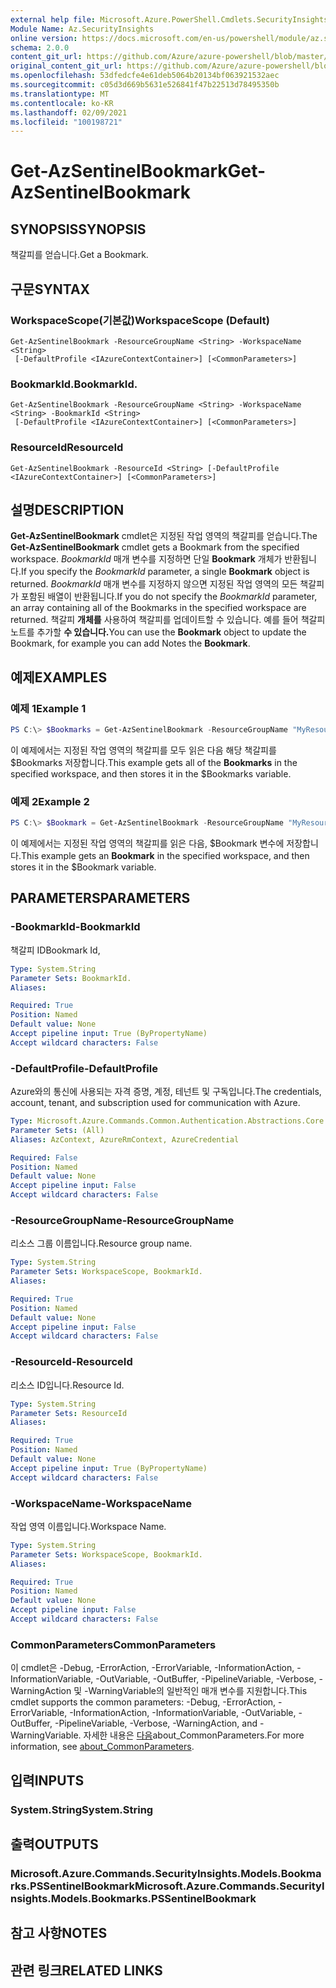 ```yaml
---
external help file: Microsoft.Azure.PowerShell.Cmdlets.SecurityInsights.dll-Help.xml
Module Name: Az.SecurityInsights
online version: https://docs.microsoft.com/en-us/powershell/module/az.securityinsights/get-azsentinelbookmark
schema: 2.0.0
content_git_url: https://github.com/Azure/azure-powershell/blob/master/src/SecurityInsights/SecurityInsights/help/Get-AzSentinelBookmark.md
original_content_git_url: https://github.com/Azure/azure-powershell/blob/master/src/SecurityInsights/SecurityInsights/help/Get-AzSentinelBookmark.md
ms.openlocfilehash: 53dfedcfe4e61deb5064b20134bf063921532aec
ms.sourcegitcommit: c05d3d669b5631e526841f47b22513d78495350b
ms.translationtype: MT
ms.contentlocale: ko-KR
ms.lasthandoff: 02/09/2021
ms.locfileid: "100198721"
---
```

# <span data-ttu-id="f1a29-101">Get-AzSentinelBookmark</span><span class="sxs-lookup"><span data-stu-id="f1a29-101">Get-AzSentinelBookmark</span></span>

## <span data-ttu-id="f1a29-102">SYNOPSIS</span><span class="sxs-lookup"><span data-stu-id="f1a29-102">SYNOPSIS</span></span>
<span data-ttu-id="f1a29-103">책갈피를 얻습니다.</span><span class="sxs-lookup"><span data-stu-id="f1a29-103">Get a Bookmark.</span></span>

## <span data-ttu-id="f1a29-104">구문</span><span class="sxs-lookup"><span data-stu-id="f1a29-104">SYNTAX</span></span>

### <span data-ttu-id="f1a29-105">WorkspaceScope(기본값)</span><span class="sxs-lookup"><span data-stu-id="f1a29-105">WorkspaceScope (Default)</span></span>
```
Get-AzSentinelBookmark -ResourceGroupName <String> -WorkspaceName <String>
 [-DefaultProfile <IAzureContextContainer>] [<CommonParameters>]
```

### <span data-ttu-id="f1a29-106">BookmarkId.</span><span class="sxs-lookup"><span data-stu-id="f1a29-106">BookmarkId.</span></span>
```
Get-AzSentinelBookmark -ResourceGroupName <String> -WorkspaceName <String> -BookmarkId <String>
 [-DefaultProfile <IAzureContextContainer>] [<CommonParameters>]
```

### <span data-ttu-id="f1a29-107">ResourceId</span><span class="sxs-lookup"><span data-stu-id="f1a29-107">ResourceId</span></span>
```
Get-AzSentinelBookmark -ResourceId <String> [-DefaultProfile <IAzureContextContainer>] [<CommonParameters>]
```

## <span data-ttu-id="f1a29-108">설명</span><span class="sxs-lookup"><span data-stu-id="f1a29-108">DESCRIPTION</span></span>
<span data-ttu-id="f1a29-109">**Get-AzSentinelBookmark** cmdlet은 지정된 작업 영역의 책갈피를 얻습니다.</span><span class="sxs-lookup"><span data-stu-id="f1a29-109">The **Get-AzSentinelBookmark** cmdlet gets a Bookmark from the specified workspace.</span></span>
<span data-ttu-id="f1a29-110">*BookmarkId* 매개 변수를 지정하면 단일 **Bookmark** 개체가 반환됩니다.</span><span class="sxs-lookup"><span data-stu-id="f1a29-110">If you specify the *BookmarkId* parameter, a single **Bookmark** object is returned.</span></span>
<span data-ttu-id="f1a29-111">*BookmarkId* 매개 변수를 지정하지 않으면 지정된 작업 영역의 모든 책갈피가 포함된 배열이 반환됩니다.</span><span class="sxs-lookup"><span data-stu-id="f1a29-111">If you do not specify the *BookmarkId* parameter, an array containing all of the Bookmarks in the specified workspace are returned.</span></span>
<span data-ttu-id="f1a29-112">책갈피 **개체를** 사용하여 책갈피를 업데이트할 수 있습니다. 예를 들어 책갈피 노트를 추가할 **수 있습니다.**</span><span class="sxs-lookup"><span data-stu-id="f1a29-112">You can use the **Bookmark** object to update the Bookmark, for example you can add Notes the **Bookmark**.</span></span>

## <span data-ttu-id="f1a29-113">예제</span><span class="sxs-lookup"><span data-stu-id="f1a29-113">EXAMPLES</span></span>

### <span data-ttu-id="f1a29-114">예제 1</span><span class="sxs-lookup"><span data-stu-id="f1a29-114">Example 1</span></span>
```powershell
PS C:\> $Bookmarks = Get-AzSentinelBookmark -ResourceGroupName "MyResourceGroup" -WorkspaceName "MyWorkspaceName"
```

<span data-ttu-id="f1a29-115">이 예제에서는 지정된  작업 영역의 책갈피를 모두 읽은 다음 해당 책갈피를 $Bookmarks 저장합니다.</span><span class="sxs-lookup"><span data-stu-id="f1a29-115">This example gets all of the **Bookmarks** in the specified workspace, and then stores it in the $Bookmarks variable.</span></span>

### <span data-ttu-id="f1a29-116">예제 2</span><span class="sxs-lookup"><span data-stu-id="f1a29-116">Example 2</span></span>
```powershell
PS C:\> $Bookmark = Get-AzSentinelBookmark -ResourceGroupName "MyResourceGroup" -WorkspaceName "MyWorkspaceName" -BookmarkId "MyBookmarkId"
```

<span data-ttu-id="f1a29-117">이 예제에서는  지정된 작업 영역의 책갈피를 읽은 다음, $Bookmark 변수에 저장합니다.</span><span class="sxs-lookup"><span data-stu-id="f1a29-117">This example gets an **Bookmark** in the specified workspace, and then stores it in the $Bookmark variable.</span></span>

## <span data-ttu-id="f1a29-118">PARAMETERS</span><span class="sxs-lookup"><span data-stu-id="f1a29-118">PARAMETERS</span></span>

### <span data-ttu-id="f1a29-119">-BookmarkId</span><span class="sxs-lookup"><span data-stu-id="f1a29-119">-BookmarkId</span></span>
<span data-ttu-id="f1a29-120">책갈피 ID</span><span class="sxs-lookup"><span data-stu-id="f1a29-120">Bookmark Id,</span></span>

```yaml
Type: System.String
Parameter Sets: BookmarkId.
Aliases:

Required: True
Position: Named
Default value: None
Accept pipeline input: True (ByPropertyName)
Accept wildcard characters: False
```

### <span data-ttu-id="f1a29-121">-DefaultProfile</span><span class="sxs-lookup"><span data-stu-id="f1a29-121">-DefaultProfile</span></span>
<span data-ttu-id="f1a29-122">Azure와의 통신에 사용되는 자격 증명, 계정, 테넌트 및 구독입니다.</span><span class="sxs-lookup"><span data-stu-id="f1a29-122">The credentials, account, tenant, and subscription used for communication with Azure.</span></span>

```yaml
Type: Microsoft.Azure.Commands.Common.Authentication.Abstractions.Core.IAzureContextContainer
Parameter Sets: (All)
Aliases: AzContext, AzureRmContext, AzureCredential

Required: False
Position: Named
Default value: None
Accept pipeline input: False
Accept wildcard characters: False
```

### <span data-ttu-id="f1a29-123">-ResourceGroupName</span><span class="sxs-lookup"><span data-stu-id="f1a29-123">-ResourceGroupName</span></span>
<span data-ttu-id="f1a29-124">리소스 그룹 이름입니다.</span><span class="sxs-lookup"><span data-stu-id="f1a29-124">Resource group name.</span></span>

```yaml
Type: System.String
Parameter Sets: WorkspaceScope, BookmarkId.
Aliases:

Required: True
Position: Named
Default value: None
Accept pipeline input: False
Accept wildcard characters: False
```

### <span data-ttu-id="f1a29-125">-ResourceId</span><span class="sxs-lookup"><span data-stu-id="f1a29-125">-ResourceId</span></span>
<span data-ttu-id="f1a29-126">리소스 ID입니다.</span><span class="sxs-lookup"><span data-stu-id="f1a29-126">Resource Id.</span></span>

```yaml
Type: System.String
Parameter Sets: ResourceId
Aliases:

Required: True
Position: Named
Default value: None
Accept pipeline input: True (ByPropertyName)
Accept wildcard characters: False
```

### <span data-ttu-id="f1a29-127">-WorkspaceName</span><span class="sxs-lookup"><span data-stu-id="f1a29-127">-WorkspaceName</span></span>
<span data-ttu-id="f1a29-128">작업 영역 이름입니다.</span><span class="sxs-lookup"><span data-stu-id="f1a29-128">Workspace Name.</span></span>

```yaml
Type: System.String
Parameter Sets: WorkspaceScope, BookmarkId.
Aliases:

Required: True
Position: Named
Default value: None
Accept pipeline input: False
Accept wildcard characters: False
```

### <span data-ttu-id="f1a29-129">CommonParameters</span><span class="sxs-lookup"><span data-stu-id="f1a29-129">CommonParameters</span></span>
<span data-ttu-id="f1a29-130">이 cmdlet은 -Debug, -ErrorAction, -ErrorVariable, -InformationAction, -InformationVariable, -OutVariable, -OutBuffer, -PipelineVariable, -Verbose, -WarningAction 및 -WarningVariable의 일반적인 매개 변수를 지원합니다.</span><span class="sxs-lookup"><span data-stu-id="f1a29-130">This cmdlet supports the common parameters: -Debug, -ErrorAction, -ErrorVariable, -InformationAction, -InformationVariable, -OutVariable, -OutBuffer, -PipelineVariable, -Verbose, -WarningAction, and -WarningVariable.</span></span> <span data-ttu-id="f1a29-131">자세한 내용은 [다음](http://go.microsoft.com/fwlink/?LinkID=113216)about_CommonParameters.</span><span class="sxs-lookup"><span data-stu-id="f1a29-131">For more information, see [about_CommonParameters](http://go.microsoft.com/fwlink/?LinkID=113216).</span></span>

## <span data-ttu-id="f1a29-132">입력</span><span class="sxs-lookup"><span data-stu-id="f1a29-132">INPUTS</span></span>

### <span data-ttu-id="f1a29-133">System.String</span><span class="sxs-lookup"><span data-stu-id="f1a29-133">System.String</span></span>
## <span data-ttu-id="f1a29-134">출력</span><span class="sxs-lookup"><span data-stu-id="f1a29-134">OUTPUTS</span></span>

### <span data-ttu-id="f1a29-135">Microsoft.Azure.Commands.SecurityInsights.Models.Bookmarks.PSSentinelBookmark</span><span class="sxs-lookup"><span data-stu-id="f1a29-135">Microsoft.Azure.Commands.SecurityInsights.Models.Bookmarks.PSSentinelBookmark</span></span>
## <span data-ttu-id="f1a29-136">참고 사항</span><span class="sxs-lookup"><span data-stu-id="f1a29-136">NOTES</span></span>

## <span data-ttu-id="f1a29-137">관련 링크</span><span class="sxs-lookup"><span data-stu-id="f1a29-137">RELATED LINKS</span></span>
